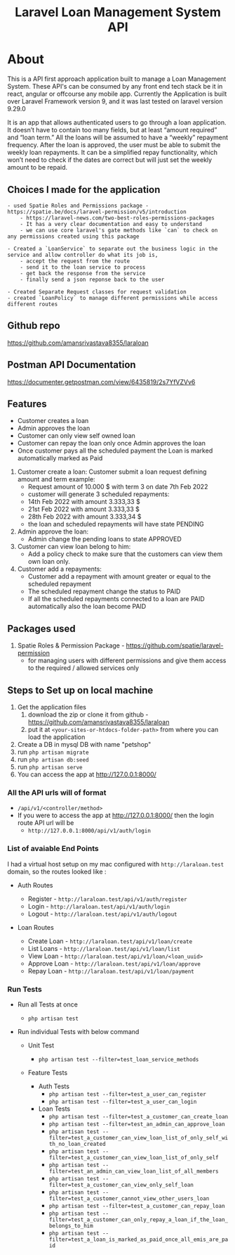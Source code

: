 <h1 align="center">Laravel Loan Management System API</h1>

# About

This is a API first approach application built to manage a Loan Management System.
These API's can be consumed by any front end tech stack be it in react, angular or offcourse any mobile app.
Currently the Application is built over Laravel Framework version 9, and it was last tested on laravel version 9.29.0

It is an app that allows authenticated users to go through a loan application. It doesn’t have to contain too many fields, but at least “amount
required” and “loan term.” All the loans will be assumed to have a “weekly” repayment frequency.
After the loan is approved, the user must be able to submit the weekly loan repayments. It can be a simplified repay functionality, which won’t need to check if the dates are correct but will just set the weekly amount to be repaid.

## Choices I made for the application

    - used Spatie Roles and Permissions package - https://spatie.be/docs/laravel-permission/v5/introduction
        - https://laravel-news.com/two-best-roles-permissions-packages
        - It has a very clear documentation and easy to understand
        - we can use core laravel's gate methods like `can` to check on any permissions created using this package

    - Created a `LoanService` to separate out the business logic in the service and allow controller do what its job is,
        - accept the request from the route
        - send it to the loan service to process
        - get back the response from the service
        - finally send a json reponse back to the user

    - Created Separate Request classes for request validation
    - created `LoanPolicy` to manage different permissions while access different routes

## Github repo

https://github.com/amansrivastava8355/laraloan

## Postman API Documentation

https://documenter.getpostman.com/view/6435819/2s7YfVZVv6

## Features

-   Customer creates a loan
-   Admin approves the loan
-   Customer can only view self owned loan
-   Customer can repay the loan only once Admin approves the loan
-   Once customer pays all the scheduled payment the Loan is marked automatically marked as Paid

1. Customer create a loan:
   Customer submit a loan request defining amount and term example:
    - Request amount of 10.000 $ with term 3 on date 7th Feb 2022
    - customer will generate 3 scheduled repayments:
    - 14th Feb 2022 with amount 3.333,33 $
    - 21st Feb 2022 with amount 3.333,33 $
    - 28th Feb 2022 with amount 3.333,34 $
    - the loan and scheduled repayments will have state PENDING
2. Admin approve the loan:
    - Admin change the pending loans to state APPROVED
3. Customer can view loan belong to him:
    - Add a policy check to make sure that the customers can view them own loan only.
4. Customer add a repayments:
    - Customer add a repayment with amount greater or equal to the scheduled repayment
    - The scheduled repayment change the status to PAID
    - If all the scheduled repayments connected to a loan are PAID automatically also the loan become PAID

## Packages used

1. Spatie Roles & Permission Package - https://github.com/spatie/laravel-permission
    - for managing users with different permissions and give them access to the required / allowed services only

## Steps to Set up on local machine

1. Get the application files
    1. download the zip or clone it from github - https://github.com/amansrivastava8355/laraloan
    2. put it at `<your-sites-or-htdocs-folder-path>` from where you can load the application
2. Create a DB in mysql DB with name "petshop"
3. run `php artisan migrate`
4. run `php artisan db:seed`
5. run `php artisan serve`
6. You can access the app at http://127.0.0.1:8000/

### All the API urls will of format

-   `/api/v1/<controller/method>`
-   If you were to access the app at http://127.0.0.1:8000/ then the login route API url will be
    -   `http://127.0.0.1:8000/api/v1/auth/login`

### List of avaiable End Points

I had a virtual host setup on my mac configured with `http://laraloan.test` domain, so the routes looked like :

-   Auth Routes

    -   Register - `http://laraloan.test/api/v1/auth/register`
    -   Login - `http://laraloan.test/api/v1/auth/login`
    -   Logout - `http://laraloan.test/api/v1/auth/logout`

-   Loan Routes
    -   Create Loan - `http://laraloan.test/api/v1/loan/create`
    -   List Loans - `http://laraloan.test/api/v1/loan/list`
    -   View Loan - `http://laraloan.test/api/v1/loan/<loan_uuid>`
    -   Approve Loan - `http://laraloan.test/api/v1/loan/approve`
    -   Repay Loan - `http://laraloan.test/api/v1/loan/payment`

### Run Tests

-   Run all Tests at once
    -   `php artisan test`

-   Run individual Tests with below command

    -   Unit Test

        -   `php artisan test --filter=test_loan_service_methods`

    -   Feature Tests
        -   Auth Tests
            -   `php artisan test --filter=test_a_user_can_register`
            -   `php artisan test --filter=test_a_user_can_login`
        -   Loan Tests
            -   `php artisan test --filter=test_a_customer_can_create_loan`
            -   `php artisan test --filter=test_an_admin_can_approve_loan`
            -   `php artisan test --filter=test_a_customer_can_view_loan_list_of_only_self_with_no_loan_created`
            -   `php artisan test --filter=test_a_customer_can_view_loan_list_of_only_self`
            -   `php artisan test --filter=test_an_admin_can_view_loan_list_of_all_members`
            -   `php artisan test --filter=test_a_customer_can_view_only_self_loan`
            -   `php artisan test --filter=test_a_customer_cannot_view_other_users_loan`
            -   `php artisan test --filter=test_a_customer_can_repay_loan`
            -   `php artisan test --filter=test_a_customer_can_only_repay_a_loan_if_the_loan_belongs_to_him`
            -   `php artisan test --filter=test_a_loan_is_marked_as_paid_once_all_emis_are_paid`
